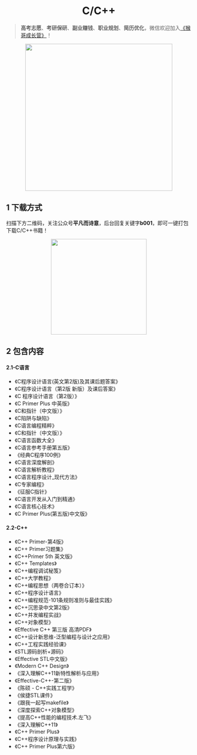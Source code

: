 <h1 align="center">C/C++</h1>

> **高考志愿**、**考研保研**、**副业赚钱**、**职业规划**、**简历优化**，微信欢迎加入[《猴哥成长营》](https://www.yuque.com/jackpop/ulig5a/srnochggbsa2eltw?singleDoc#)！

<p align="center">
    <img src="https://s11.ax1x.com/2023/12/23/pi7qxU0.md.jpg" height="400"></img>
</p>

## 1 下载方式

扫描下方二维码，关注公众号**平凡而诗意**，后台回复关键字**b001**，即可一键打包下载C/C++书籍！

<p align="center">
    <img src="https://s1.ax1x.com/2022/07/10/jsCAdH.jpg" width="260" height="260"></img>
</p>

## 2 包含内容

#### 2.1-C语言


- 《C程序设计语言(英文第2版)及其课后题答案》
- 《C程序设计语言（第2版 新版）及课后答案》
- 《C 程序设计语言（第2版）》
- 《C Primer Plus 中英版》
- 《C和指针（中文版）》
- 《C陷阱与缺陷》
- 《C语言编程精粹》 
- 《C和指针（中文版）》 
- 《C语言函数大全》 
- 《C语言参考手册第五版》 
- 《经典C程序100例》 
- 《C语言深度解剖》 
- 《C语言解析教程》
- 《C语言程序设计\_现代方法》
- 《C专家编程》 
- 《征服C指针》 
- 《C语言开发从入门到精通》
- 《C语言核心技术》
- 《C Primer Plus(第五版)中文版》

#### 2.2-C++

- 《C++ Primer-第4版》 
- 《C++ Primer习题集》 
- 《C++Primer 5th 英文版》 
- 《C++ Templates》 
- 《C++编程调试秘笈》 
- 《C++大学教程》 
- 《C++编程思想（两卷合订本）》 
- 《C++程序设计语言》
- 《C++编程规范-101条规则准则与最佳实践》 
- 《C++沉思录中文第2版》 
- 《C++并发编程实战》 
- 《C++对象模型》 
- 《Effective C++  第三版 高清PDF》
- 《C++设计新思维-泛型编程与设计之应用》 
- 《C++工程实践经验课》 
- 《STL源码剖析+源码》 
- 《Effective STL中文版》 
- 《Modern C++ Design》 
- 《深入理解C++11新特性解析与应用》 
- 《Effective-C++-第二版》 
- 《陈硕 - C++实践工程学》 
- 《侯捷STL课件》 
- 《跟我一起写makefile》 
- 《深度探索C++对象模型》
- 《提高C++性能的编程技术.左飞》 
- 《深入理解C++11》 
- 《C++ Primer Plus》 
- 《C++程序设计原理与实践》 
- 《C++ Primer Plus第六版》 